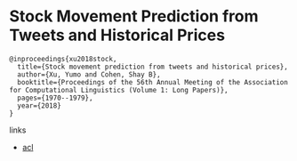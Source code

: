 # Stock Movement Prediction from Tweets and Historical Prices
```
@inproceedings{xu2018stock,
  title={Stock movement prediction from tweets and historical prices},
  author={Xu, Yumo and Cohen, Shay B},
  booktitle={Proceedings of the 56th Annual Meeting of the Association for Computational Linguistics (Volume 1: Long Papers)},
  pages={1970--1979},
  year={2018}
}

```

links
- [acl](https://aclanthology.org/P18-1183/)
